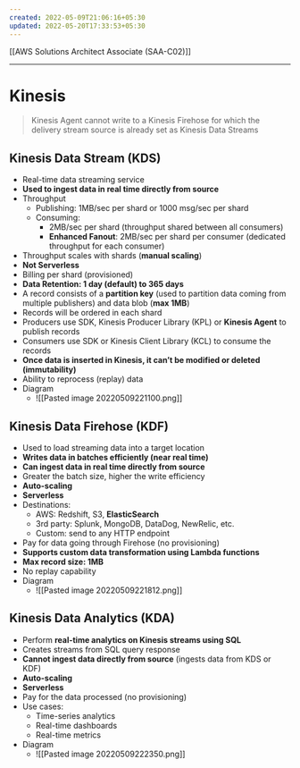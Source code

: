 ```yaml
---
created: 2022-05-09T21:06:16+05:30
updated: 2022-05-20T17:33:53+05:30
---
```

[[AWS Solutions Architect Associate (SAA-C02)]]

---
# Kinesis
> Kinesis Agent cannot write to a Kinesis Firehose for which the delivery stream source is already set as Kinesis Data Streams

## Kinesis Data Stream (KDS)
- Real-time data streaming service
- **Used to ingest data in real time directly from source**
- Throughput
	- Publishing: 1MB/sec per shard or 1000 msg/sec per shard
	- Consuming: 
		- 2MB/sec per shard (throughput shared between all consumers)
		- **Enhanced Fanout**: 2MB/sec per shard per consumer (dedicated throughput for each consumer)
- Throughput scales with shards (**manual scaling**)
- **Not Serverless**
- Billing per shard (provisioned)
- **Data Retention: 1 day (default) to 365 days**
- A record consists of a **partition key** (used to partition data coming from multiple publishers) and data blob (**max 1MB**)
- Records will be ordered in each shard
- Producers use SDK, Kinesis Producer Library (KPL) or **Kinesis Agent** to publish records
- Consumers use SDK or Kinesis Client Library (KCL) to consume the records
- **Once data is inserted in Kinesis, it can’t be modified or deleted (immutability)**
- Ability to reprocess (replay) data
- Diagram
	- ![[Pasted image 20220509221100.png]]

## Kinesis Data Firehose (KDF)
- Used to load streaming data into a target location
- **Writes data in batches efficiently (near real time)**
- **Can ingest data in real time directly from source**
- Greater the batch size, higher the write efficiency
- **Auto-scaling**
- **Serverless**
- Destinations:
    -   AWS: Redshift, S3, **ElasticSearch**
    -   3rd party: Splunk, MongoDB, DataDog, NewRelic, etc.
    -   Custom: send to any HTTP endpoint
-   Pay for data going through Firehose (no provisioning)
- **Supports custom data transformation using Lambda functions**
- **Max record size: 1MB**
- No replay capability
- Diagram
	- ![[Pasted image 20220509221812.png]]

## Kinesis Data Analytics (KDA)
- Perform **real-time analytics on Kinesis streams using SQL**
- Creates streams from SQL query response
- **Cannot ingest data directly from source** (ingests data from KDS or KDF)
- **Auto-scaling**
- **Serverless**
- Pay for the data processed (no provisioning)
- Use cases:
    -   Time-series analytics
    -   Real-time dashboards
    -   Real-time metrics
- Diagram
	- ![[Pasted image 20220509222350.png]]